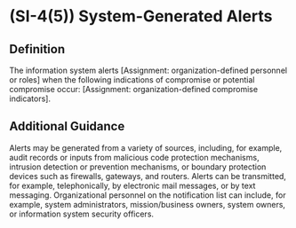
# (SI-4(5)) System-Generated Alerts

## Definition

The information system alerts [Assignment: organization-defined personnel or roles] when the following indications of compromise or potential compromise occur: [Assignment: organization-defined compromise indicators].

## Additional Guidance

Alerts may be generated from a variety of sources, including, for example, audit records or inputs from malicious code protection mechanisms, intrusion detection or prevention mechanisms, or boundary protection devices such as firewalls, gateways, and routers. Alerts can be transmitted, for example, telephonically, by electronic mail messages, or by text messaging. Organizational personnel on the notification list can include, for example, system administrators, mission/business owners, system owners, or information system security officers.
